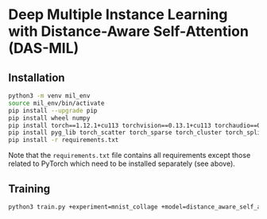 # Deep Multiple Instance Learning with Distance-Aware Self-Attention (DAS-MIL)

## Installation

```bash
python3 -m venv mil_env
source mil_env/bin/activate
pip install --upgrade pip
pip install wheel numpy
pip install torch==1.12.1+cu113 torchvision==0.13.1+cu113 torchaudio==0.12.1 --extra-index-url https://download.pytorch.org/whl/cu113
pip install pyg_lib torch_scatter torch_sparse torch_cluster torch_spline_conv torch_geometric -f https://data.pyg.org/whl/torch-1.12.1+cpu.html
pip install -r requirements.txt
```

Note that the `requirements.txt` file contains all requirements except those related to PyTorch which need to be installed separately (see above).

## Training

```bash
python3 train.py +experiment=mnist_collage +model=distance_aware_self_attention
```
